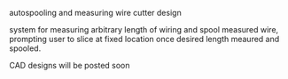autospooling and measuring wire cutter design

system for measuring arbitrary length of wiring and spool measured wire, prompting user to slice at fixed location once desired length meaured and spooled.

CAD designs will be posted soon

